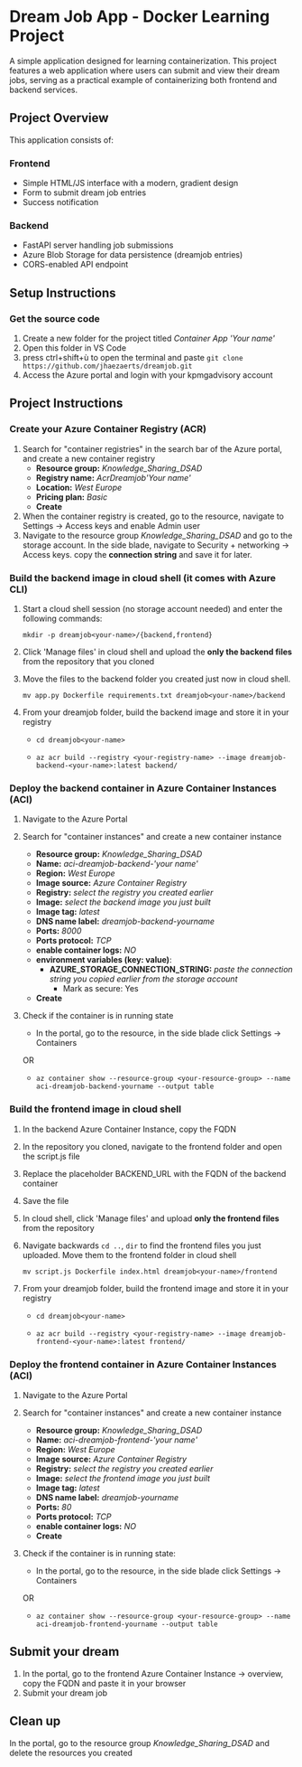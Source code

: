 # Dream Job App - Docker Learning Project

A simple application designed for learning containerization. This project features a web application where users can submit and view their dream jobs, serving as a practical example of containerizing both frontend and backend services.

## Project Overview

This application consists of:

### Frontend
- Simple HTML/JS interface with a modern, gradient design
- Form to submit dream job entries
- Success notification

### Backend
- FastAPI server handling job submissions
- Azure Blob Storage for data persistence (dreamjob entries)
- CORS-enabled API endpoint

## Setup Instructions

### Get the source code
1. Create a new folder for the project titled *Container App 'Your name'*
2. Open this folder in VS Code
3. press ctrl+shift+ù to open the terminal and paste ```git clone https://github.com/jhaezaerts/dreamjob.git```
4. Access the Azure portal and login with your kpmgadvisory account

## Project Instructions

### Create your Azure Container Registry (ACR)

1. Search for "container registries" in the search bar of the Azure portal, and create a new container registry
    - **Resource group:** *Knowledge_Sharing_DSAD*
    - **Registry name:** *AcrDreamjob'Your name'*
    - **Location:** *West Europe*
    - **Pricing plan:** *Basic*
    - **Create**
2. When the container registry is created, go to the resource, navigate to Settings -> Access keys and enable Admin user
3. Navigate to the resource group *Knowledge_Sharing_DSAD* and go to the storage account. In the side blade, navigate to Security + networking -> Access keys. copy the **connection string** and save it for later.

### Build the backend image in cloud shell (it comes with Azure CLI)

1. Start a cloud shell session (no storage account needed) and enter the following commands:

    ```mkdir -p dreamjob<your-name>/{backend,frontend}```

2. Click 'Manage files' in cloud shell and upload the **only the backend files** from the repository that you cloned
3. Move the files to the backend folder you created just now in cloud shell.
    
    ```mv app.py Dockerfile requirements.txt dreamjob<your-name>/backend ```

4. From your dreamjob folder, build the backend image and store it in your registry

    - ```cd dreamjob<your-name>```

    - ```az acr build --registry <your-registry-name> --image dreamjob-backend-<your-name>:latest backend/```

### Deploy the backend container in Azure Container Instances (ACI)

1. Navigate to the Azure Portal
2. Search for "container instances" and create a new container instance
    - **Resource group:** *Knowledge_Sharing_DSAD*
    - **Name:** *aci-dreamjob-backend-'your name'*
    - **Region:** *West Europe*
    - **Image source:** *Azure Container Registry*
    - **Registry:** *select the registry you created earlier*
    - **Image:** *select the backend image you just built*
    - **Image tag:** *latest*
    - **DNS name label:** *dreamjob-backend-yourname*
    - **Ports:** *8000*
    - **Ports protocol:** *TCP*
    - **enable container logs:** *NO*
    - **environment variables (key: value)**: 
        - **AZURE_STORAGE_CONNECTION_STRING:** *paste the connection string you copied earlier from the storage account*
            - Mark as secure: Yes
    - **Create**
3. Check if the container is in running state
    - In the portal, go to the resource, in the side blade click Settings -> Containers
    
    OR
    
    - ```az container show --resource-group <your-resource-group> --name aci-dreamjob-backend-yourname --output table```

### Build the frontend image in cloud shell

1. In the backend Azure Container Instance, copy the FQDN
2. In the repository you cloned, navigate to the frontend folder and open the script.js file
3. Replace the placeholder BACKEND_URL with the FQDN of the backend container
4. Save the file
5. In cloud shell, click 'Manage files' and upload **only the frontend files** from the repository
6. Navigate backwards ```cd ..```, ```dir``` to find the frontend files you just uploaded. Move them to the frontend folder in cloud shell

    ```mv script.js Dockerfile index.html dreamjob<your-name>/frontend ```

7. From your dreamjob folder, build the frontend image and store it in your registry

    - ```cd dreamjob<your-name>```

    - ```az acr build --registry <your-registry-name> --image dreamjob-frontend-<your-name>:latest frontend/```

### Deploy the frontend container in Azure Container Instances (ACI)

1. Navigate to the Azure Portal
2. Search for "container instances" and create a new container instance
    - **Resource group:** *Knowledge_Sharing_DSAD*
    - **Name:** *aci-dreamjob-frontend-'your name'*
    - **Region:** *West Europe*
    - **Image source:** *Azure Container Registry*
    - **Registry:** *select the registry you created earlier*
    - **Image:** *select the frontend image you just built*
    - **Image tag:** *latest*
    - **DNS name label:** *dreamjob-yourname*
    - **Ports:** *80*
    - **Ports protocol:** *TCP*
    - **enable container logs:** *NO*
    - **Create**
3. Check if the container is in running state:
    - In the portal, go to the resource, in the side blade click Settings -> Containers
    
    OR

    - ```az container show --resource-group <your-resource-group> --name aci-dreamjob-frontend-yourname --output table```

## Submit your dream

1. In the portal, go to the frontend Azure Container Instance -> overview, copy the FQDN and paste it in your browser
2. Submit your dream job

## Clean up

In the portal, go to the resource group *Knowledge_Sharing_DSAD* and delete the resources you created

